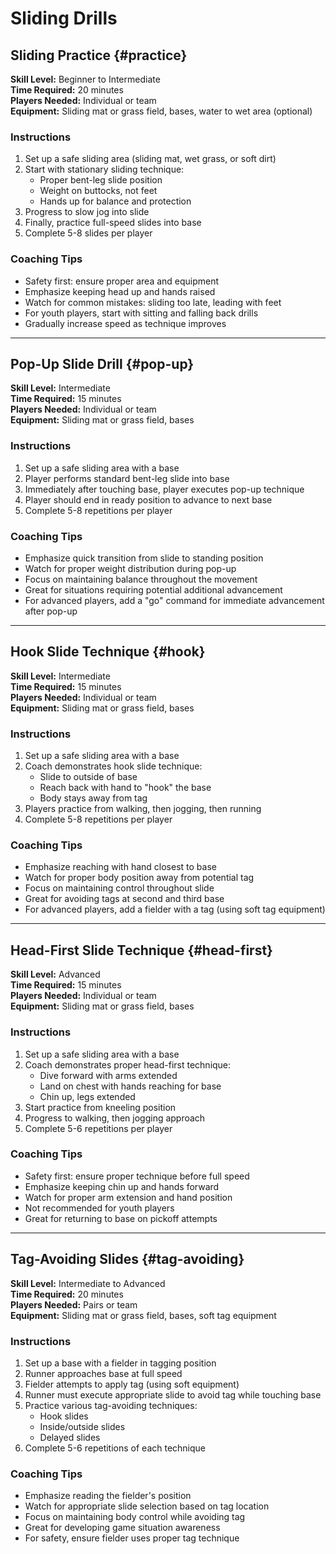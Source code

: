 # Sliding Drills

## Sliding Practice {#practice}

**Skill Level:** Beginner to Intermediate  
**Time Required:** 20 minutes  
**Players Needed:** Individual or team  
**Equipment:** Sliding mat or grass field, bases, water to wet area (optional)

### Instructions

1. Set up a safe sliding area (sliding mat, wet grass, or soft dirt)
2. Start with stationary sliding technique:
   - Proper bent-leg slide position
   - Weight on buttocks, not feet
   - Hands up for balance and protection
3. Progress to slow jog into slide
4. Finally, practice full-speed slides into base
5. Complete 5-8 slides per player

### Coaching Tips

- Safety first: ensure proper area and equipment
- Emphasize keeping head up and hands raised
- Watch for common mistakes: sliding too late, leading with feet
- For youth players, start with sitting and falling back drills
- Gradually increase speed as technique improves

---

## Pop-Up Slide Drill {#pop-up}

**Skill Level:** Intermediate  
**Time Required:** 15 minutes  
**Players Needed:** Individual or team  
**Equipment:** Sliding mat or grass field, bases

### Instructions

1. Set up a safe sliding area with a base
2. Player performs standard bent-leg slide into base
3. Immediately after touching base, player executes pop-up technique
4. Player should end in ready position to advance to next base
5. Complete 5-8 repetitions per player

### Coaching Tips

- Emphasize quick transition from slide to standing position
- Watch for proper weight distribution during pop-up
- Focus on maintaining balance throughout the movement
- Great for situations requiring potential additional advancement
- For advanced players, add a "go" command for immediate advancement after pop-up

---

## Hook Slide Technique {#hook}

**Skill Level:** Intermediate  
**Time Required:** 15 minutes  
**Players Needed:** Individual or team  
**Equipment:** Sliding mat or grass field, bases

### Instructions

1. Set up a safe sliding area with a base
2. Coach demonstrates hook slide technique:
   - Slide to outside of base
   - Reach back with hand to "hook" the base
   - Body stays away from tag
3. Players practice from walking, then jogging, then running
4. Complete 5-8 repetitions per player

### Coaching Tips

- Emphasize reaching with hand closest to base
- Watch for proper body position away from potential tag
- Focus on maintaining control throughout slide
- Great for avoiding tags at second and third base
- For advanced players, add a fielder with a tag (using soft tag equipment)

---

## Head-First Slide Technique {#head-first}

**Skill Level:** Advanced  
**Time Required:** 15 minutes  
**Players Needed:** Individual or team  
**Equipment:** Sliding mat or grass field, bases

### Instructions

1. Set up a safe sliding area with a base
2. Coach demonstrates proper head-first technique:
   - Dive forward with arms extended
   - Land on chest with hands reaching for base
   - Chin up, legs extended
3. Start practice from kneeling position
4. Progress to walking, then jogging approach
5. Complete 5-6 repetitions per player

### Coaching Tips

- Safety first: ensure proper technique before full speed
- Emphasize keeping chin up and hands forward
- Watch for proper arm extension and hand position
- Not recommended for youth players
- Great for returning to base on pickoff attempts

---

## Tag-Avoiding Slides {#tag-avoiding}

**Skill Level:** Intermediate to Advanced  
**Time Required:** 20 minutes  
**Players Needed:** Pairs or team  
**Equipment:** Sliding mat or grass field, bases, soft tag equipment

### Instructions

1. Set up a base with a fielder in tagging position
2. Runner approaches base at full speed
3. Fielder attempts to apply tag (using soft equipment)
4. Runner must execute appropriate slide to avoid tag while touching base
5. Practice various tag-avoiding techniques:
   - Hook slides
   - Inside/outside slides
   - Delayed slides
6. Complete 5-6 repetitions of each technique

### Coaching Tips

- Emphasize reading the fielder's position
- Watch for appropriate slide selection based on tag location
- Focus on maintaining body control while avoiding tag
- Great for developing game situation awareness
- For safety, ensure fielder uses proper tag technique
